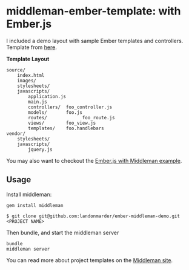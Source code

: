 middleman-ember-template: with Ember.js
=======================================

I included a demo layout with sample Ember templates and controllers. Template from [here](https://github.com/rossta/middleman-ember-template).

**Template Layout**

	source/
		index.html
		images/
		stylesheets/
		javascripts/
			application.js
			main.js
			controllers/  foo_controller.js
			models/       foo.js
			routes/  			foo_route.js
			views/        foo_view.js
			templates/    foo.handlebars
	vendor/
		stylesheets/
		javascripts/
			jquery.js

You may also want to checkout the [Ember.js with Middleman example](https://github.com/GutenYe/example-ember-with-middleman).

Usage
-----

Install middleman:
```
gem install middleman
```

```
$ git clone git@github.com:landonmarder/ember-middleman-demo.git <PROJECT NAME>
```

Then bundle, and start the middleman server
```
bundle
middleman server
```

You can read more about project templates on the [Middleman site](http://middlemanapp.com/getting-started/welcome/).
